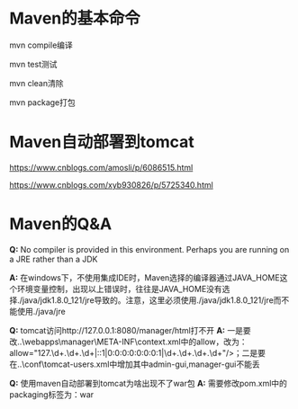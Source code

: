 # Maven的基本命令

mvn compile编译

mvn test测试

mvn clean清除

mvn package打包

# Maven自动部署到tomcat
https://www.cnblogs.com/amosli/p/6086515.html

https://www.cnblogs.com/xyb930826/p/5725340.html

# Maven的Q&A

**Q:** No compiler is provided in this environment. Perhaps you are running on a JRE rather than a JDK

**A:** 在windows下，不使用集成IDE时，Maven选择的编译器通过JAVA_HOME这个环境变量控制，出现以上错误时，往往是JAVA_HOME没有选择./java/jdk1.8.0_121/jre导致的。注意，这里必须使用./java/jdk1.8.0_121/jre而不能使用./java/jre

**Q:** tomcat访问http://127.0.0.1:8080/manager/html打不开
**A:** 一是要改..\webapps\manager\META-INF\context.xml中的allow，改为：allow="127\.\d+\.\d+\.\d+|::1|0:0:0:0:0:0:0:1|\d+\.\d+\.\d+\.\d+"/>；二是要在..\conf\tomcat-users.xml中增加<user username="admin" password="admin" roles="tomcat,manager,manager-script,admin-gui,manager-gui" />其中admin-gui,manager-gui不能丢

**Q:** 使用maven自动部署到tomcat为啥出现不了war包
**A:** 需要修改pom.xml中的packaging标签为：<packaging>war</packaging>
